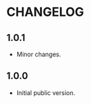 # CHANGELOG

<!-- <START NEW CHANGELOG ENTRY> -->

## 1.0.1

- Minor changes.

<!-- <END NEW CHANGELOG ENTRY> -->

## 1.0.0

- Initial public version.